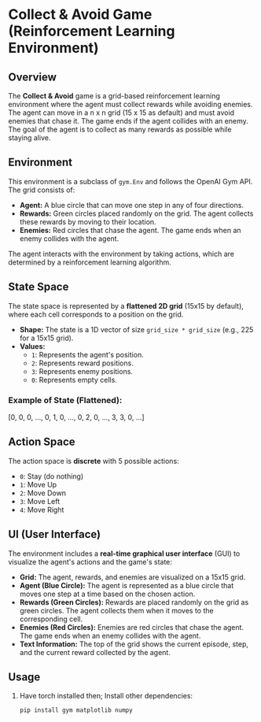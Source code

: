 # Collect & Avoid Game (Reinforcement Learning Environment)

## Overview

The **Collect & Avoid** game is a grid-based reinforcement learning environment where the agent must collect rewards while avoiding enemies. The agent can move in a n x n grid (15 x 15 as default) and must avoid enemies that chase it. The game ends if the agent collides with an enemy. The goal of the agent is to collect as many rewards as possible while staying alive.

## Environment

This environment is a subclass of `gym.Env` and follows the OpenAI Gym API. The grid consists of:
- **Agent:** A blue circle that can move one step in any of four directions.
- **Rewards:** Green circles placed randomly on the grid. The agent collects these rewards by moving to their location.
- **Enemies:** Red circles that chase the agent. The game ends when an enemy collides with the agent.

The agent interacts with the environment by taking actions, which are determined by a reinforcement learning algorithm.

## State Space

The state space is represented by a **flattened 2D grid** (15x15 by default), where each cell corresponds to a position on the grid.

- **Shape:** The state is a 1D vector of size `grid_size * grid_size` (e.g., 225 for a 15x15 grid).
- **Values:**
  - `1`: Represents the agent's position.
  - `2`: Represents reward positions.
  - `3`: Represents enemy positions.
  - `0`: Represents empty cells.

### Example of State (Flattened):
[0, 0, 0, ..., 0, 1, 0, ..., 0, 2, 0, ..., 3, 3, 0, ...]


## Action Space

The action space is **discrete** with 5 possible actions:

- `0`: Stay (do nothing)
- `1`: Move Up
- `2`: Move Down
- `3`: Move Left
- `4`: Move Right

## UI (User Interface)

The environment includes a **real-time graphical user interface** (GUI) to visualize the agent's actions and the game's state:

- **Grid:** The agent, rewards, and enemies are visualized on a 15x15 grid. 
- **Agent (Blue Circle):** The agent is represented as a blue circle that moves one step at a time based on the chosen action.
- **Rewards (Green Circles):** Rewards are placed randomly on the grid as green circles. The agent collects them when it moves to the corresponding cell.
- **Enemies (Red Circles):** Enemies are red circles that chase the agent. The game ends when an enemy collides with the agent.
- **Text Information:** The top of the grid shows the current episode, step, and the current reward collected by the agent.

## Usage

1. Have torch installed then; Install other dependencies:
   ```bash
   pip install gym matplotlib numpy
   ```








